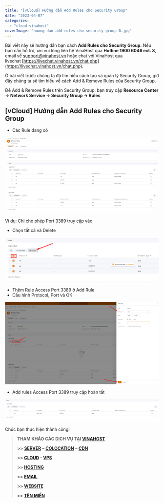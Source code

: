 ```yaml
---
title: "[vCloud] Hướng dẫn Add Rules cho Security Group"
date: "2023-04-07"
categories: 
  - "cloud-vinahost"
coverImage: "huong-dan-add-rules-cho-security-group-0.jpg"
---
```


Bài viết này sẽ hướng dẫn bạn cách **Add Rules cho Security Group.** Nếu bạn cần hỗ trợ, xin vui lòng liên hệ VinaHost qua **Hotline 1900 6046 ext. 3**, email về [support@vinahost.vn](mailto:support@vinahost.vn) hoặc chat với VinaHost qua livechat [https://livechat.vinahost.vn/chat.php](https://livechat.vinahost.vn/chat.php).

Ở bài viết trước chúng ta đã tìm hiểu cách tạo và quản lý Security Group, giờ đây chúng ta sẽ tìm hiểu về cách Add & Remove Rules của Security Group.

Để Add & Remove Rules trên Security Group, bạn truy cập **Resource Center -> Network Service -> Security Group -> Rules**

## \[vCloud\] Hướng dẫn Add Rules cho Security Group

- Các Rule đang có

![[vCloud] Hướng dẫn Add Rules cho Security Group](images/huong-dan-add-rules-cho-security-group-1.png)

Ví dụ: Chỉ cho phép Port 3389 truy cập vào

- Chọn tất cả và Delete

![](images/huong-dan-add-rules-cho-security-group-2.png)

- Thêm Rule Access Port 3389 ở Add Rule
- Cấu hình Protocol, Port và OK

![](images/huong-dan-add-rules-cho-security-group-3.png)

- Add rules Access Port 3389 truy cập hoàn tất

![](images/huong-dan-add-rules-cho-security-group-4.png)

Chúc bạn thực hiện thành công!

> **THAM KHẢO CÁC DỊCH VỤ TẠI [VINAHOST](https://vinahost.vn/)**
> 
> **\>>** [**SERVER**](https://vinahost.vn/thue-may-chu-rieng/) **–** [**COLOCATION**](https://vinahost.vn/colocation.html) – [**CDN**](https://vinahost.vn/dich-vu-cdn-chuyen-nghiep)
> 
> **\>> [CLOUD](https://vinahost.vn/cloud-server-gia-re/) – [VPS](https://vinahost.vn/vps-ssd-chuyen-nghiep/)**
> 
> **\>> [HOSTING](https://vinahost.vn/wordpress-hosting)**
> 
> **\>> [EMAIL](https://vinahost.vn/email-hosting)**
> 
> **\>> [WEBSITE](http://vinawebsite.vn/)**
> 
> **\>> [TÊN MIỀN](https://vinahost.vn/ten-mien-gia-re/)**
